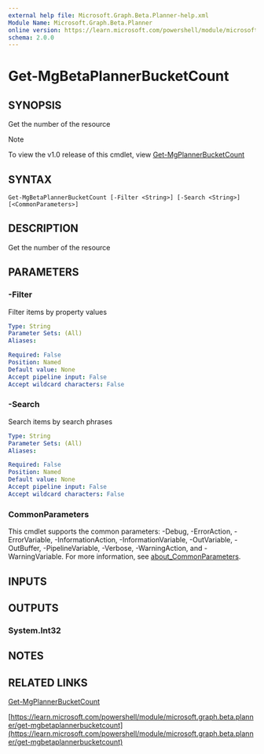 ```yaml
---
external help file: Microsoft.Graph.Beta.Planner-help.xml
Module Name: Microsoft.Graph.Beta.Planner
online version: https://learn.microsoft.com/powershell/module/microsoft.graph.beta.planner/get-mgbetaplannerbucketcount
schema: 2.0.0
---
```


# Get-MgBetaPlannerBucketCount

## SYNOPSIS
Get the number of the resource

> [!NOTE]
> To view the v1.0 release of this cmdlet, view [Get-MgPlannerBucketCount](/powershell/module/Microsoft.Graph.Planner/Get-MgPlannerBucketCount?view=graph-powershell-1.0)

## SYNTAX

```
Get-MgBetaPlannerBucketCount [-Filter <String>] [-Search <String>] [<CommonParameters>]
```

## DESCRIPTION
Get the number of the resource

## PARAMETERS

### -Filter
Filter items by property values

```yaml
Type: String
Parameter Sets: (All)
Aliases:

Required: False
Position: Named
Default value: None
Accept pipeline input: False
Accept wildcard characters: False
```

### -Search
Search items by search phrases

```yaml
Type: String
Parameter Sets: (All)
Aliases:

Required: False
Position: Named
Default value: None
Accept pipeline input: False
Accept wildcard characters: False
```

### CommonParameters
This cmdlet supports the common parameters: -Debug, -ErrorAction, -ErrorVariable, -InformationAction, -InformationVariable, -OutVariable, -OutBuffer, -PipelineVariable, -Verbose, -WarningAction, and -WarningVariable. For more information, see [about_CommonParameters](http://go.microsoft.com/fwlink/?LinkID=113216).

## INPUTS

## OUTPUTS

### System.Int32
## NOTES

## RELATED LINKS
[Get-MgPlannerBucketCount](/powershell/module/Microsoft.Graph.Planner/Get-MgPlannerBucketCount?view=graph-powershell-1.0)

[https://learn.microsoft.com/powershell/module/microsoft.graph.beta.planner/get-mgbetaplannerbucketcount](https://learn.microsoft.com/powershell/module/microsoft.graph.beta.planner/get-mgbetaplannerbucketcount)


